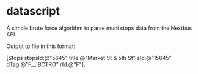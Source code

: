 datascript
==========

A simple brute force algorithm to parse muni stops data from the Nextbus API

Output to file in this format:

[Stops stopsId:@"5645" title:@"Market St & 5th St" sId:@"15645" dTag:@"F__IBCTRO" rId:@"F"],

